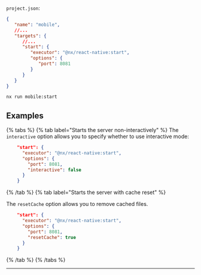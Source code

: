 `project.json`:

```json
{
   "name": "mobile",
   //...
   "targets": {
      //...
      "start": {
         "executor": "@nx/react-native:start",
         "options": {
            "port": 8081
         }
      }
   }
}
```

```bash
nx run mobile:start
```

## Examples

{% tabs %}
{% tab label="Starts the server non-interactively" %}
The `interactive` option allows you to specify whether to use interactive mode:

```json
    "start": {
      "executor": "@nx/react-native:start",
      "options": {
        "port": 8081,
        "interactive": false
      }
    }
```

{% /tab %}
{% tab label="Starts the server with cache reset" %}

The `resetCache` option allows you to remove cached files.

```json
    "start": {
      "executor": "@nx/react-native:start",
      "options": {
        "port": 8081,
        "resetCache": true
      }
    }
```

{% /tab %}
{% /tabs %}

---
